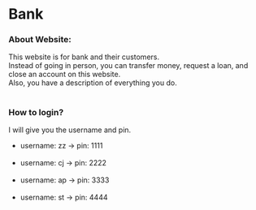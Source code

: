 # Bank

### About Website:

This website is for bank and their customers. <br>
Instead of going in person, you can transfer money, request a loan, and close an account on this website. <br>
Also, you have a description of everything you do. <br>
#
### How to login?

I will give you the username and pin.
- username: zz → pin: 1111 <br> <br>
- username: cj → pin: 2222 <br> <br>
- username: ap → pin: 3333 <br> <br>
- username: st → pin: 4444 <br>
#
